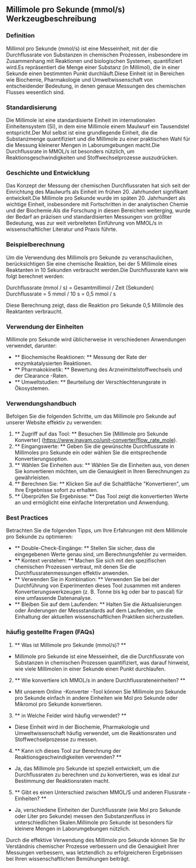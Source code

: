 ## Millimole pro Sekunde (mmol/s) Werkzeugbeschreibung

### Definition
Millimol pro Sekunde (mmol/s) ist eine Messeinheit, mit der die Durchflussrate von Substanzen in chemischen Prozessen, insbesondere im Zusammenhang mit Reaktionen und biologischen Systemen, quantifiziert wird.Es repräsentiert die Menge einer Substanz (in Millimol), die in einer Sekunde einen bestimmten Punkt durchläuft.Diese Einheit ist in Bereichen wie Biochemie, Pharmakologie und Umweltwissenschaft von entscheidender Bedeutung, in denen genaue Messungen des chemischen Flusses wesentlich sind.

### Standardisierung
Die Millimole ist eine standardisierte Einheit im internationalen Einheitensystem (SI), in dem eine Millimole einem Maulwurf ein Tausendstel entspricht.Der Mol selbst ist eine grundlegende Einheit, die die Substanzmenge quantifiziert und die Millimole zu einer praktischen Wahl für die Messung kleinerer Mengen in Laborumgebungen macht.Die Durchflussrate in MMOL/s ist besonders nützlich, um Reaktionsgeschwindigkeiten und Stoffwechselprozesse auszudrücken.

### Geschichte und Entwicklung
Das Konzept der Messung der chemischen Durchflussraten hat sich seit der Einrichtung des Maulwurfs als Einheit im frühen 20. Jahrhundert signifikant entwickelt.Die Millimole pro Sekunde wurde im späten 20. Jahrhundert als wichtige Einheit, insbesondere mit Fortschritten in der analytischen Chemie und der Biochemie.Als die Forschung in diesen Bereichen weiterging, wurde der Bedarf an präzisen und standardisierten Messungen von größter Bedeutung, was zur weit verbreiteten Einführung von MMOL/s in wissenschaftlicher Literatur und Praxis führte.

### Beispielberechnung
Um die Verwendung des Millimols pro Sekunde zu veranschaulichen, berücksichtigen Sie eine chemische Reaktion, bei der 5 Millimole eines Reaktanten in 10 Sekunden verbraucht werden.Die Durchflussrate kann wie folgt berechnet werden:

Durchflussrate (mmol / s) = Gesamtmillimol / Zeit (Sekunden)
Durchflussrate = 5 mmol / 10 s = 0,5 mmol / s

Diese Berechnung zeigt, dass die Reaktion pro Sekunde 0,5 Millimole des Reaktanten verbraucht.

### Verwendung der Einheiten
Millimole pro Sekunde wird üblicherweise in verschiedenen Anwendungen verwendet, darunter:
- ** Biochemische Reaktionen: ** Messung der Rate der enzymkatalysierten Reaktionen.
- ** Pharmakokinetik: ** Bewertung des Arzneimittelstoffwechsels und der Clearance -Raten.
- ** Umweltstudien: ** Beurteilung der Verschlechterungsrate in Ökosystemen.

### Verwendungshandbuch
Befolgen Sie die folgenden Schritte, um das Millimole pro Sekunde auf unserer Website effektiv zu verwenden:
1. ** Zugriff auf das Tool: ** Besuchen Sie [Millimole pro Sekunde Konverter] (https://www.inayam.co/unit-converter/flow_rate_mole).
2. ** Eingangswerte: ** Geben Sie die gewünschte Durchflussrate in Millimoles pro Sekunde ein oder wählen Sie die entsprechende Konvertierungsoption.
3. ** Wählen Sie Einheiten aus: ** Wählen Sie die Einheiten aus, von denen Sie konvertieren möchten, um die Genauigkeit in Ihren Berechnungen zu gewährleisten.
4. ** Berechnen Sie: ** Klicken Sie auf die Schaltfläche "Konvertieren", um Ihre Ergebnisse sofort zu erhalten.
5. ** Überprüfen Sie Ergebnisse: ** Das Tool zeigt die konvertierten Werte an und ermöglicht eine einfache Interpretation und Anwendung.

### Best Practices
Betrachten Sie die folgenden Tipps, um Ihre Erfahrungen mit dem Millimole pro Sekunde zu optimieren:
- ** Double-Check-Eingänge: ** Stellen Sie sicher, dass die eingegebenen Werte genau sind, um Berechnungsfehler zu vermeiden.
- ** Kontext verstehen: ** Machen Sie sich mit den spezifischen chemischen Prozessen vertraut, mit denen Sie die Durchflussratenmessungen effektiv anwenden.
- ** Verwenden Sie in Kombination: ** Verwenden Sie bei der Durchführung von Experimenten dieses Tool zusammen mit anderen Konvertierungswerkzeugen (z. B. Tonne bis kg oder bar to pascal) für eine umfassende Datenanalyse.
- ** Bleiben Sie auf dem Laufenden: ** Halten Sie die Aktualisierungen oder Änderungen der Messstandards auf dem Laufenden, um die Einhaltung der aktuellen wissenschaftlichen Praktiken sicherzustellen.

### häufig gestellte Fragen (FAQs)

1. ** Was ist Millimole pro Sekunde (mmol/s)? **
- Millimole pro Sekunde ist eine Messeinheit, die die Durchflussrate von Substanzen in chemischen Prozessen quantifiziert, was darauf hinweist, wie viele Millimolen in einer Sekunde einen Punkt durchlaufen.

2. ** Wie konvertiere ich MMOL/s in andere Durchflussrateneinheiten? **
- Mit unserem Online -Konverter -Tool können Sie Millimole pro Sekunde pro Sekunde einfach in andere Einheiten wie Mol pro Sekunde oder Mikromol pro Sekunde konvertieren.

3. ** in Welche Felder wird häufig verwendet? **
- Diese Einheit wird in der Biochemie, Pharmakologie und Umweltwissenschaft häufig verwendet, um die Reaktionsraten und Stoffwechselprozesse zu messen.

4. ** Kann ich dieses Tool zur Berechnung der Reaktionsgeschwindigkeiten verwenden? **
- Ja, das Millimole pro Sekunde ist speziell entwickelt, um die Durchflussraten zu berechnen und zu konvertieren, was es ideal zur Bestimmung der Reaktionsraten macht.

5. ** Gibt es einen Unterschied zwischen MMOL/S und anderen Flussrate -Einheiten? **
- Ja, verschiedene Einheiten der Durchflussrate (wie Mol pro Sekunde oder Liter pro Sekunde) messen den Substanzenfluss in unterschiedlichen Skalen.Millimole pro Sekunde ist besonders für kleinere Mengen in Laborumgebungen nützlich.

Durch die effektive Verwendung des Millimole pro Sekunde können Sie Ihr Verständnis chemischer Prozesse verbessern und die Genauigkeit Ihrer Messungen verbessern, was letztendlich zu erfolgreicheren Ergebnissen bei Ihren wissenschaftlichen Bemühungen beiträgt.